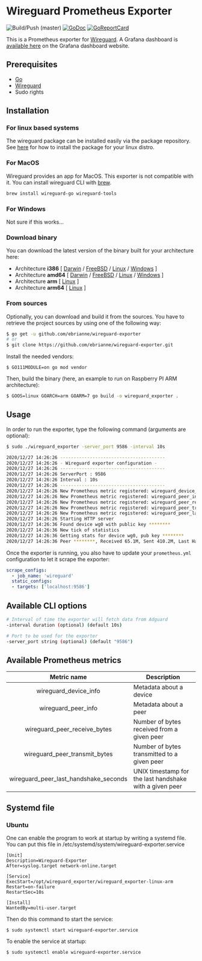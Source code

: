# Wireguard Prometheus Exporter

![Build/Push (master)](https://github.com/ebrianne/wireguard-exporter/workflows/Build/Push%20(master)/badge.svg?branch=master)
[![GoDoc](https://godoc.org/github.com/ebrianne/wireguard-exporter?status.png)](https://godoc.org/github.com/ebrianne/wireguard-exporter)
[![GoReportCard](https://goreportcard.com/badge/github.com/ebrianne/wireguard-exporter)](https://goreportcard.com/report/github.com/ebrianne/wireguard-exporter)

This is a Prometheus exporter for [Wireguard](https://www.wireguard.com).
A Grafana dashboard is [available here](https://grafana.com/grafana/dashboards/12177) on the Grafana dashboard website.

## Prerequisites

* [Go](https://golang.org/doc/)
* [Wireguard](https://www.wireguard.com)
* Sudo rights

## Installation

### For linux based systems

The wireguard package can be installed easily via the package repository. See [here](https://www.wireguard.com/install/) for how to install the package for your linux distro.

### For MacOS

Wireguard provides an app for MacOS. This exporter is not compatible with it. You can install wireguard CLI with [brew](https://brew.sh).

```bash
brew install wireguard-go wireguard-tools
```
### For Windows

Not sure if this works...

### Download binary

You can download the latest version of the binary built for your architecture here:

* Architecture **i386** [
[Darwin](https://github.com/ebrianne/wireguard-exporter/releases/latest/download/wireguard_exporter-darwin-386) /
[FreeBSD](https://github.com/ebrianne/wireguard-exporter/releases/latest/download/wireguard_exporter-freebsd-386) /
[Linux](https://github.com/ebrianne/wireguard-exporter/releases/latest/download/wireguard_exporter-linux-386) /
[Windows](https://github.com/ebrianne/wireguard-exporter/releases/latest/download/wireguard_exporter-windows-386.exe)
]
* Architecture **amd64** [
[Darwin](https://github.com/ebrianne/wireguard-exporter/releases/latest/download/wireguard_exporter-darwin-amd64) /
[FreeBSD](https://github.com/ebrianne/wireguard-exporter/releases/latest/download/wireguard_exporter-freebsd-amd64) /
[Linux](https://github.com/ebrianne/wireguard-exporter/releases/latest/download/wireguard_exporter-linux-amd64) /
[Windows](https://github.com/ebrianne/wireguard-exporter/releases/latest/download/wireguard_exporter-windows-amd64.exe)
]
* Architecture **arm** [
[Linux](https://github.com/ebrianne/wireguard-exporter/releases/latest/download/wireguard_exporter-linux-arm)
]
* Architecture **arm64** [
[Linux](https://github.com/ebrianne/wireguard-exporter/releases/latest/download/wireguard_exporter-linux-arm64)
]

### From sources

Optionally, you can download and build it from the sources. You have to retrieve the project sources by using one of the following way:
```bash
$ go get -u github.com/ebrianne/wireguard-exporter
# or
$ git clone https://github.com/ebrianne/wireguard-exporter.git
```

Install the needed vendors:

```
$ GO111MODULE=on go mod vendor
```

Then, build the binary (here, an example to run on Raspberry PI ARM architecture):
```bash
$ GOOS=linux GOARCH=arm GOARM=7 go build -o wireguard_exporter .
```

## Usage

In order to run the exporter, type the following command (arguments are optional):

```bash
$ sudo ./wireguard_exporter -server_port 9586 -interval 10s
```

```bash
2020/12/27 14:26:26 ---------------------------------------
2020/12/27 14:26:26 - Wireguard exporter configuration -
2020/12/27 14:26:26 ---------------------------------------
2020/12/27 14:26:26 ServerPort : 9586
2020/12/27 14:26:26 Interval : 10s
2020/12/27 14:26:26 ---------------------------------------
2020/12/27 14:26:26 New Prometheus metric registered: wireguard_device_info
2020/12/27 14:26:26 New Prometheus metric registered: wireguard_peer_info
2020/12/27 14:26:26 New Prometheus metric registered: wireguard_peer_receive_bytes
2020/12/27 14:26:26 New Prometheus metric registered: wireguard_peer_transmit_bytes
2020/12/27 14:26:26 New Prometheus metric registered: wireguard_peer_last_handshake_seconds
2020/12/27 14:26:26 Starting HTTP server
2020/12/27 14:26:36 Found device wg0 with public key ********
2020/12/27 14:26:36 New tick of statistics
2020/12/27 14:26:36 Getting stats for device wg0, pub key ********
2020/12/27 14:26:36 Peer ********, Received 65.1M, Sent 410.2M, Last Handshake 2020-12-27 14:26:13 +0000 UTC
```

Once the exporter is running, you also have to update your `prometheus.yml` configuration to let it scrape the exporter:

```yaml
scrape_configs:
  - job_name: 'wireguard'
  static_configs:
  - targets: ['localhost:9586']
```

## Available CLI options
```bash
# Interval of time the exporter will fetch data from Adguard
-interval duration (optional) (default 10s)

# Port to be used for the exporter
-server_port string (optional) (default "9586")
```

## Available Prometheus metrics

| Metric name                           | Description                                                 |
|:-------------------------------------:|-------------------------------------------------------------|
| wireguard_device_info                 | Metadata about a device                                     |
| wireguard_peer_info                   | Metadata about a peer                                       |
| wireguard_peer_receive_bytes          | Number of bytes received from a given peer                  |
| wireguard_peer_transmit_bytes         | Number of bytes transmitted to a given peer                 |
| wireguard_peer_last_handshake_seconds | UNIX timestamp for the last handshake with a given peer     |


## Systemd file 

### Ubuntu

One can enable the program to work at startup by writing a systemd file. You can put this file in /etc/systemd/system/wireguard-exporter.service

```
[Unit]
Description=Wireguard-Exporter
After=syslog.target network-online.target

[Service]
ExecStart=/opt/wireguard_exporter/wireguard_exporter-linux-arm
Restart=on-failure
RestartSec=10s

[Install]
WantedBy=multi-user.target
```

Then do this command to start the service:
```
$ sudo systemctl start wireguard-exporter.service
```
To enable the service at startup:
```
$ sudo systemctl enable wireguard-exporter.service
```

